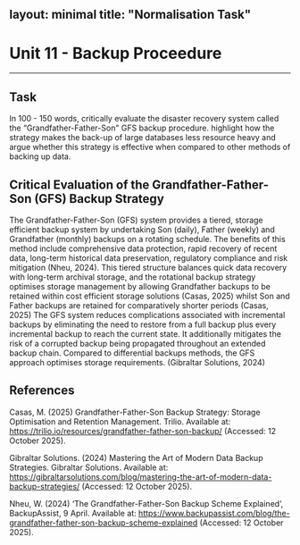layout: minimal
title: "Normalisation Task"
---


#  Unit 11 - Backup Proceedure

---

## Task

In 100 - 150 words, critically evaluate the disaster recovery system called the “Grandfather-Father-Son" GFS backup procedure. highlight how the strategy makes the back-up of large databases less resource heavy and argue whether this strategy is effective when compared to other methods of backing up data.  


## Critical Evaluation of the Grandfather-Father-Son (GFS) Backup Strategy

The Grandfather-Father-Son (GFS) system provides a tiered, storage efficient backup system by undertaking Son (daily), Father (weekly) and Grandfather (monthly) backups on a rotating schedule. The benefits of this method include comprehensive data protection, rapid recovery of recent data, long-term historical data preservation, regulatory compliance and risk mitigation (Nheu, 2024).
This tiered structure balances quick data recovery with long-term archival storage, and the rotational backup strategy optimises storage management by allowing Grandfather backups to be retained within cost efficient storage solutions (Casas, 2025) whilst Son and Father backups are retained for comparatively shorter periods (Casas, 2025) 
The GFS system reduces complications associated with incremental backups by eliminating the need to restore from a full backup plus every incremental backup to reach the current state.  It additionally mitigates the risk of a corrupted backup being propagated throughout an extended backup chain.  Compared to differential backups methods, the GFS approach optimises storage requirements. (Gibraltar Solutions, 2024) 

## References

Casas, M. (2025) Grandfather-Father-Son Backup Strategy: Storage Optimisation and Retention Management. Trilio. Available at: https://trilio.io/resources/grandfather-father-son-backup/ (Accessed: 12 October 2025).

Gibraltar Solutions. (2024) Mastering the Art of Modern Data Backup Strategies. Gibraltar Solutions. Available at: https://gibraltarsolutions.com/blog/mastering-the-art-of-modern-data-backup-strategies/ (Accessed: 12 October 2025).

Nheu, W. (2024) ‘The Grandfather-Father-Son Backup Scheme Explained’, BackupAssist, 9 April. Available at: https://www.backupassist.com/blog/the-grandfather-father-son-backup-scheme-explained (Accessed: 12 October 2025).

